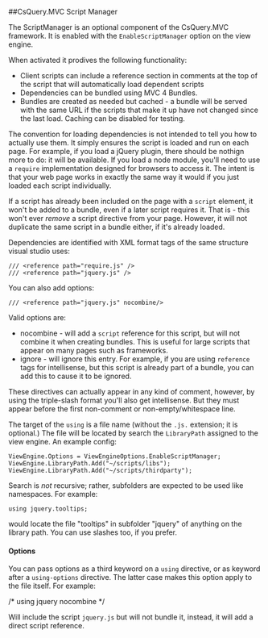 ##CsQuery.MVC Script Manager

The ScriptManager is an optional component of the CsQuery.MVC framework. It is enabled with the `EnableScriptManager` option on the view engine.

When activated it prodives the following functionality:

* Client scripts can include a reference section in comments at the top of the 
  script that will automatically load dependent scripts
* Dependencies can be bundled using MVC 4 Bundles.
* Bundles are created as needed but cached - a bundle will be served with the same URL if the 
  scripts that make it up have not changed since the last load. Caching can be disabled for testing.

The convention for loading dependencies is not intended to tell you how to actually use them. 
It simply ensures the script is loaded and run on each page. For example, if you load a jQuery plugin, 
there should be nothign more to do: it will be available. If you load a node module, you'll need to use 
a `require` implementation designed for browsers to access it. The intent is that your web page works 
in exactly the same way it would if you just loaded each script individually. 

If a script has already been included on the page with a `script` element, it won't be added to a bundle, 
even if a later script requires it.  That is - this won't ever *remove* a script directive from your page. 
However, it will not duplicate the same script in a bundle either, if it's already loaded.

Dependencies are identified with XML format tags of the same structure visual studio uses:

    /// <reference path="require.js" />
	/// <reference path="jquery.js" />

You can also add options:

    /// <reference path="jquery.js" nocombine/>

Valid options are:

* nocombine - will add a `script` reference for this script, but will not combine it when creating bundles. 
  This is useful for large scripts that appear on many pages such as frameworks.
* ignore - will ignore this entry. For example, if you are using `reference` tags for intellisense, but this script
  is already part of a bundle, you can add this to cause it to be ignored.

These directives can actually appear in any kind of comment, however, by using the triple-slash 
format you'll also get intellisense. But they must appear before the first non-comment or non-empty/whitespace line.

The target of the `using` is a file name (without the `.js.` extension; it is optional.) The file will be located by search the `LibraryPath` assigned to the view engine. An example config:

    ViewEngine.Options = ViewEngineOptions.EnableScriptManager;
    ViewEngine.LibraryPath.Add("~/scripts/libs");
    ViewEngine.LibraryPath.Add("~/scripts/thirdparty");

Search is *not* recursive; rather, subfolders are expected to be used like namespaces. For example:

    using jquery.tooltips;

would locate the file "tooltips" in subfolder "jquery" of anything on the library path. You can use slashes too, if you prefer.

#### Options

You can pass options as a third keyword on a `using` directive, or as keyword after a `using-options` directive. The latter case makes this option apply to the file itself. For example:

/* using jquery nocombine */

Will include the script `jquery.js` but will not bundle it, instead, it will add a direct script reference.
